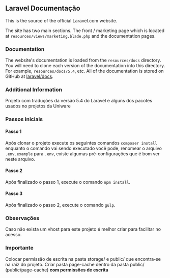 ## Laravel Documentação 

This is the source of the official Laravel.com website.

The site has two main sections. The front / marketing page which is located at `resources/views/marketing.blade.php` and the documentation pages.

### Documentation

The website's documentation is loaded from the `resources/docs` directory. You will need to clone each version of the documentation into this directory. For example, `resources/docs/5.4`, etc. All of the documentation is stored on GitHub at [laravel/docs](https://github.com/laravel/docs).

### Additional Information

Projeto com traduções da versão 5.4 do Laravel e alguns dos pacotes usados no projetos da Uniware


### Passos iniciais

#### Passo 1

Após clonar o projeto execute os seguintes comandos `composer install` enquanto o comando vai sendo executado você pode,
renomear o arquivo `.env.example` para `.env`, existe algumas pré-configurações que é bom ver neste arquivo.

#### Passo 2

Após finalizado o passo 1, execute o comando `npm install`.

#### Passo 3

Após finalizado o passo 2, execute o comando `gulp`.

### Observações

Caso não exista um vhost para este projeto é melhor criar para facilitar no acesso.

### **Importante**

Colocar permissão de escrita na pasta storage/ e public/ que encontra-se na raiz do projeto.
Criar pasta page-cache dentro da pasta public/ (public/page-cache) **com permissões de escrita**